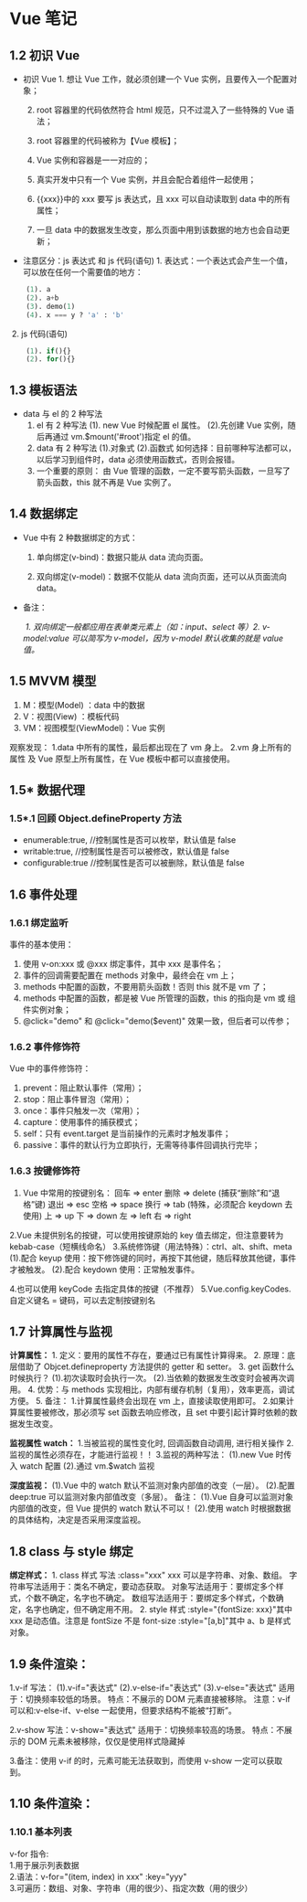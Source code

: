 # Vue 笔记

## 1.2 初识 Vue

- 初识 Vue 1. 想让 Vue 工作，就必须创建一个 Vue 实例，且要传入一个配置对象；

  2. root 容器里的代码依然符合 html 规范，只不过混入了一些特殊的 Vue 语法；

  3. root 容器里的代码被称为【Vue 模板】；

  4. Vue 实例和容器是一一对应的；

  5. 真实开发中只有一个 Vue 实例，并且会配合着组件一起使用；

  6. {{xxx}}中的 xxx 要写 js 表达式，且 xxx 可以自动读取到 data 中的所有属性；

  7. 一旦 data 中的数据发生改变，那么页面中用到该数据的地方也会自动更新；

* 注意区分：js 表达式 和 js 代码(语句) 1. 表达式：一个表达式会产生一个值，可以放在任何一个需要值的地方：

```python
    (1). a
    (2). a+b
    (3). demo(1)
    (4). x === y ? 'a' : 'b'
```

​ 2. js 代码(语句)

```python
    (1). if(){}
    (2). for(){}
```

## 1.3 模板语法

- data 与 el 的 2 种写法
  1. el 有 2 种写法
     (1). new Vue 时候配置 el 属性。
     (2).先创建 Vue 实例，随后再通过 vm.$mount('#root')指定 el 的值。
  2. data 有 2 种写法
     (1).对象式
     (2).函数式
     如何选择：目前哪种写法都可以，以后学习到组件时，data 必须使用函数式，否则会报错。
  3. 一个重要的原则：
     由 Vue 管理的函数，一定不要写箭头函数，一旦写了箭头函数，this 就不再是 Vue 实例了。

## 1.4 数据绑定

- Vue 中有 2 种数据绑定的方式：

  1. 单向绑定(v-bind)：数据只能从 data 流向页面。

  2. 双向绑定(v-model)：数据不仅能从 data 流向页面，还可以从页面流向 data。

- 备注：

  ​ _1. 双向绑定一般都应用在表单类元素上（如：input、select 等）_
  ​ _2. v-model:value 可以简写为 v-model，因为 v-model 默认收集的就是 value 值。_

## 1.5 MVVM 模型

1. M：模型(Model) ：data 中的数据
2. V：视图(View) ：模板代码
3. VM：视图模型(ViewModel)：Vue 实例

观察发现：
1.data 中所有的属性，最后都出现在了 vm 身上。
2.vm 身上所有的属性 及 Vue 原型上所有属性，在 Vue 模板中都可以直接使用。

## 1.5\* 数据代理

### 1.5\*.1 回顾 Object.defineProperty 方法

- enumerable:true, //控制属性是否可以枚举，默认值是 false
- writable:true, //控制属性是否可以被修改，默认值是 false
- configurable:true //控制属性是否可以被删除，默认值是 false

## 1.6 事件处理

### 1.6.1 绑定监听

事件的基本使用：

1. 使用 v-on:xxx 或 @xxx 绑定事件，其中 xxx 是事件名；
2. 事件的回调需要配置在 methods 对象中，最终会在 vm 上；
3. methods 中配置的函数，不要用箭头函数！否则 this 就不是 vm 了；
4. methods 中配置的函数，都是被 Vue 所管理的函数，this 的指向是 vm 或 组件实例对象；
5. @click="demo" 和 @click="demo($event)" 效果一致，但后者可以传参；

### 1.6.2 事件修饰符

Vue 中的事件修饰符：

1. prevent：阻止默认事件（常用）；
2. stop：阻止事件冒泡（常用）；
3. once：事件只触发一次（常用）；
4. capture：使用事件的捕获模式；
5. self：只有 event.target 是当前操作的元素时才触发事件；
6. passive：事件的默认行为立即执行，无需等待事件回调执行完毕；

### 1.6.3 按键修饰符

1. Vue 中常用的按键别名：
   回车 => enter
   删除 => delete (捕获“删除”和“退格”键)
   退出 => esc
   空格 => space
   换行 => tab (特殊，必须配合 keydown 去使用)
   上 => up
   下 => down
   左 => left
   右 => right

2.Vue 未提供别名的按键，可以使用按键原始的 key 值去绑定，但注意要转为 kebab-case（短横线命名） 3.系统修饰键（用法特殊）：ctrl、alt、shift、meta
(1).配合 keyup 使用：按下修饰键的同时，再按下其他键，随后释放其他键，事件才被触发。
(2).配合 keydown 使用：正常触发事件。

4.也可以使用 keyCode 去指定具体的按键（不推荐）
5.Vue.config.keyCodes.自定义键名 = 键码，可以去定制按键别名

## 1.7 计算属性与监视

**计算属性：** 1. 定义：要用的属性不存在，要通过已有属性计算得来。 2. 原理：底层借助了 Objcet.defineproperty 方法提供的 getter 和 setter。 3. get 函数什么时候执行？
(1).初次读取时会执行一次。
(2).当依赖的数据发生改变时会被再次调用。 4. 优势：与 methods 实现相比，内部有缓存机制（复用），效率更高，调试方便。 5. 备注： 1.计算属性最终会出现在 vm 上，直接读取使用即可。 2.如果计算属性要被修改，那必须写 set 函数去响应修改，且 set 中要引起计算时依赖的数据发生改变。

**监视属性 watch：** 1.当被监视的属性变化时, 回调函数自动调用, 进行相关操作 2.监视的属性必须存在，才能进行监视！！ 3.监视的两种写法：
(1).new Vue 时传入 watch 配置
(2).通过 vm.$watch 监视

**深度监视：**
(1).Vue 中的 watch 默认不监测对象内部值的改变（一层）。
(2).配置 deep:true 可以监测对象内部值改变（多层）。
备注：
(1).Vue 自身可以监测对象内部值的改变，但 Vue 提供的 watch 默认不可以！
(2).使用 watch 时根据数据的具体结构，决定是否采用深度监视。

## 1.8 class 与 style 绑定

**绑定样式：** 1. class 样式
写法
:class="xxx" xxx 可以是字符串、对象、数组。
字符串写法适用于：类名不确定，要动态获取。
对象写法适用于：要绑定多个样式，个数不确定，名字也不确定。
数组写法适用于：要绑定多个样式，个数确定，名字也确定，但不确定用不用。 2. style 样式
:style="{fontSize: xxx}"其中 xxx 是动态值。注意是 fontSize 不是 font-size
:style="[a,b]"其中 a、b 是样式对象。

## 1.9 条件渲染：

1.v-if
写法：
(1).v-if="表达式"
(2).v-else-if="表达式"
(3).v-else="表达式"
适用于：切换频率较低的场景。
特点：不展示的 DOM 元素直接被移除。
注意：v-if 可以和:v-else-if、v-else 一起使用，但要求结构不能被“打断”。

2.v-show
写法：v-show="表达式"
适用于：切换频率较高的场景。
特点：不展示的 DOM 元素未被移除，仅仅是使用样式隐藏掉

3.备注：使用 v-if 的时，元素可能无法获取到，而使用 v-show 一定可以获取到。

## 1.10 条件渲染：

### 1.10.1 基本列表

v-for 指令:   
1.用于展示列表数据   
2.语法：v-for="(item, index) in xxx" :key="yyy"   
3.可遍历：数组、对象、字符串（用的很少）、指定次数（用的很少）
